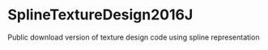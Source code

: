 # SplineTextureDesign2016J
Public download version of texture design code using spline representation
